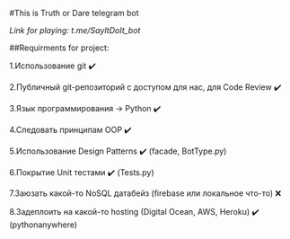 #This is Truth or Dare telegram bot

*Link for playing: t.me/SayItDoIt_bot*

##Requirments for project:

1.Использование git :heavy_check_mark:

2.Публичный git-репозиторий с доступом для нас, для Code Review :heavy_check_mark:

3.Язык программирования → Python :heavy_check_mark:

4.Следовать принципам OOP :heavy_check_mark:

5.Использование Design Patterns :heavy_check_mark: (facade, BotType.py)

6.Покрытие Unit тестами :heavy_check_mark: (Tests.py)

7.Заюзать какой-то NoSQL датабейз (firebase или локальное что-то) :x:

8.Задеплоить на какой-то hosting (Digital Ocean, AWS, Heroku) :heavy_check_mark: (pythonanywhere)
